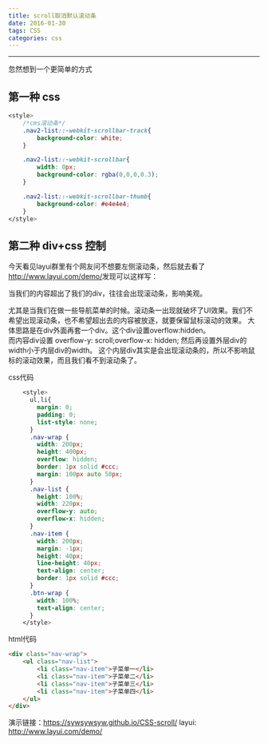 ```yaml
---
title: scroll取消默认滚动条
date: 2016-01-30
tags: CSS
categories: css
---
```

------

<!-- more -->

忽然想到一个更简单的方式

## 第一种 css

```css
<style>
	/*cms滚动条*/
	.nav2-list::-webkit-scrollbar-track{
		background-color: white;
	}

	.nav2-list::-webkit-scrollbar{
		width: 0px;
		background-color: rgba(0,0,0,0.3);
	}

	.nav2-list::-webkit-scrollbar-thumb{
		background-color: #e4e4e4;
	}
</style>
```

## 第二种 div+css 控制
今天看见layui群里有个网友问不想要左侧滚动条，然后就去看了<http://www.layui.com/demo/>发现可以这样写：


当我们的内容超出了我们的div，往往会出现滚动条，影响美观。

尤其是当我们在做一些导航菜单的时候。滚动条一出现就破坏了UI效果。我们不希望出现滚动条，也不希望超出去的内容被放逐，就要保留鼠标滚动的效果。
大体思路是在div外面再套一个div。这个div设置overflow:hidden。  
而内容div设置 overflow-y: scroll;overflow-x: hidden;
然后再设置外层div的width小于内层div的width。
这个内层div其实是会出现滚动条的，所以不影响鼠标的滚动效果，而且我们看不到滚动条了。   

css代码

```css
	<style>
      ul,li{
      	margin: 0;
      	padding: 0;
      	list-style: none;
      }
      .nav-wrap {
      	width: 200px;
      	height: 400px;
      	overflow: hidden;
      	border: 1px solid #ccc;
      	margin: 100px auto 50px;
      }
      .nav-list {
      	height: 100%;
      	width: 220px;
      	overflow-y: auto;
      	overflow-x: hidden;
      }
      .nav-item {
      	width: 200px;
      	margin: -1px;
      	height: 40px;
      	line-height: 40px;
      	text-align: center;
      	border: 1px solid #ccc;
      }
      .btn-wrap {
      	width: 100%;
      	text-align: center;
      }
	</style>
```
html代码

```html
<div class="nav-wrap">
	<ul class="nav-list">
		<li class="nav-item">子菜单一</li>
		<li class="nav-item">子菜单二</li>
		<li class="nav-item">子菜单三</li>
		<li class="nav-item">子菜单四</li>
	</ul>
</div>
```

演示链接：<https://sywsywsyw.github.io/CSS-scroll/>
layui: <http://www.layui.com/demo/>
